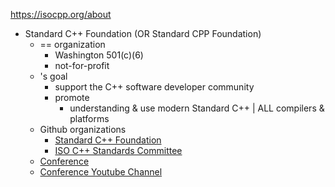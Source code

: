 https://isocpp.org/about

* Standard C++ Foundation (OR Standard CPP Foundation)
  * == organization
    * Washington 501(c)(6)
    * not-for-profit
  * 's goal
    * support the C++ software developer community
    * promote
      * understanding & use modern Standard C++ | ALL compilers & platforms
  * Github organizations
    * [Standard C++ Foundation](https://github.com/isocpp)
    * [ISO C++ Standards Committee](https://github.com/cplusplus)
  * [Conference](https://cppcon.org/)
  * [Conference Youtube Channel](https://www.youtube.com/user/CppCon)
